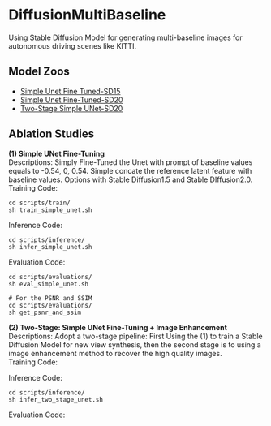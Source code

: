 # DiffusionMultiBaseline

Using Stable Diffusion Model for generating multi-baseline images for autonomous driving scenes like KITTI.

## Model Zoos  
- [Simple Unet Fine Tuned-SD15](https://drive.google.com/file/d/1aaKZqYuAZyhNfFENAirgsRCN82A4Ji1r/view?usp=sharing)
- [Simple Unet Fine-Tuned-SD20](https://drive.google.com/file/d/1ule3EFFqmcdPxtCaiCAkg_amKhFwqm6I/view?usp=sharing)
- [Two-Stage Simple UNet-SD20](https://drive.google.com/file/d/1ibTv9M3hConJOaPSiplIsI1fUwVUC5G8/view?usp=sharing)

## Ablation Studies
**(1) Simple UNet Fine-Tuning**  
Descriptions: Simply Fine-Tuned the Unet with prompt of baseline values equals to -0.54, 0, 0.54. Simple concate the reference latent feature with baseline values. Options with Stable Diffusion1.5 and Stable DIffusion2.0.  
Training Code:  
```
cd scripts/train/
sh train_simple_unet.sh
```  
Inference Code:  
```
cd scripts/inference/
sh infer_simple_unet.sh
```  

Evaluation Code:
```
cd scripts/evaluations/
sh eval_simple_unet.sh

# For the PSNR and SSIM
cd scripts/evaluations/
sh get_psnr_and_ssim
```

**(2) Two-Stage: Simple UNet Fine-Tuning + Image Enhancement**  
Descriptions: Adopt a two-stage pipeline: First Using the (1) to train a Stable Diffusion Model for new view synthesis, then the second stage is to using a image enhancement method to recover the high quality images.  
Training Code:  

Inference Code:  
```
cd scripts/inference/
sh infer_two_stage_unet.sh 
```
Evaluation Code:
```

```
